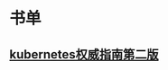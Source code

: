 # 书单

## [kubernetes权威指南第二版](https://github.com/chudingkun/readerBox/blob/master/books/ops/kubernetes%E6%9D%83%E5%A8%81%E6%8C%87%E5%8D%97%E7%AC%AC%E4%BA%8C%E7%89%88.md)